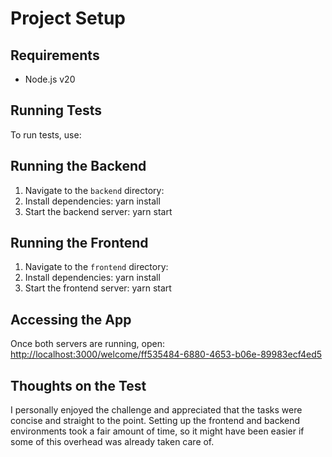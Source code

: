 # Project Setup

## Requirements
- Node.js v20  

## Running Tests
To run tests, use:  

## Running the Backend
1. Navigate to the `backend` directory:  
2. Install dependencies:  yarn install
3. Start the backend server:  yarn start



## Running the Frontend
1. Navigate to the `frontend` directory:  
2. Install dependencies:  yarn install
3. Start the frontend server:  yarn start


## Accessing the App
Once both servers are running, open:  
[http://localhost:3000/welcome/ff535484-6880-4653-b06e-89983ecf4ed5](http://localhost:3000/welcome/ff535484-6880-4653-b06e-89983ecf4ed5)

## Thoughts on the Test
I personally enjoyed the challenge and appreciated that the tasks were concise and straight to the point. Setting up the frontend and backend environments took a fair amount of time, so it might have been easier if some of this overhead was already taken care of.
